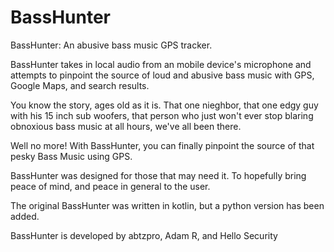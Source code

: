 # BassHunter
BassHunter: An abusive bass music GPS tracker.

BassHunter takes in local audio from an mobile device's microphone and attempts to pinpoint the source of loud and abusive bass music with GPS, Google Maps, and search results. 

You know the story, ages old as it is. That one nieghbor, that one edgy guy with his 15 inch sub woofers, that person who just won't ever stop blaring obnoxious bass music at all hours, we've all been there.

Well no more! With BassHunter, you can finally pinpoint the source of that pesky Bass Music using GPS. 

BassHunter was designed for those that may need it. To hopefully bring peace of mind, and peace in general to the user.

The original BassHunter was written in kotlin, but a python version has been added.

BassHunter is developed by abtzpro, Adam R, and Hello Security

